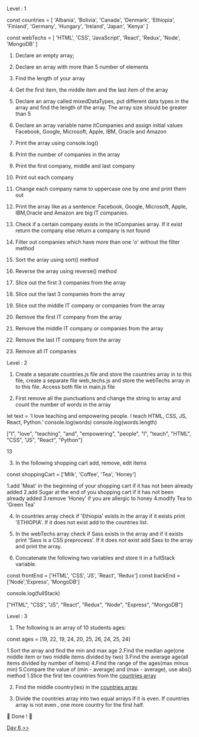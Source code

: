 Level : 1

const countries = [
  'Albania',
  'Bolivia',
  'Canada',
  'Denmark',
  'Ethiopia',
  'Finland',
  'Germany',
  'Hungary',
  'Ireland',
  'Japan',
  'Kenya'
]

const webTechs = [
  'HTML',
  'CSS',
  'JavaScript',
  'React',
  'Redux',
  'Node',
  'MongoDB'
]

1. Declare an empty array;

2. Declare an array with more than 5 number of elements

3. Find the length of your array

4. Get the first item, the middle item and the last item of the array

5. Declare an array called mixedDataTypes, put different data types in the array and find the length of the array. The array size should be greater than 5

6. Declare an array variable name itCompanies and assign initial values Facebook, Google, Microsoft, Apple, IBM, Oracle and Amazon

7. Print the array using console.log()

8. Print the number of companies in the array

9. Print the first company, middle and last company

10. Print out each company

11. Change each company name to uppercase one by one and print them out

12. Print the array like as a sentence: Facebook, Google, Microsoft, Apple, IBM,Oracle and Amazon are big IT companies.

13. Check if a certain company exists in the itCompanies array. If it exist return the company else return a company is not found

14. Filter out companies which have more than one 'o' without the filter method

15. Sort the array using sort() method

16. Reverse the array using reverse() method

17. Slice out the first 3 companies from the array

18. Slice out the last 3 companies from the array

19. Slice out the middle IT company or companies from the array

20. Remove the first IT company from the array

21. Remove the middle IT company or companies from the array

22. Remove the last IT company from the array

23. Remove all IT companies


Level : 2

1. Create a separate countries.js file and store the countries array in to this file, create a separate file web_techs.js and store the webTechs array in to this file. Access both file in main.js file

2. First remove all the punctuations and change the string to array and count the number of words in the array

let text =
'I love teaching and empowering people. I teach HTML, CSS, JS, React, Python.'
console.log(words)
console.log(words.length)

["I", "love", "teaching", "and", "empowering", "people", "I", "teach", "HTML", "CSS", "JS", "React", "Python"]

13


3. In the following shopping cart add, remove, edit items

const shoppingCart = ['Milk', 'Coffee', 'Tea', 'Honey']

1.add 'Meat' in the beginning of your shopping cart if it has not been already added
2.add Sugar at the end of you shopping cart if it has not been already added
3.remove 'Honey' if you are allergic to honey
4.modify Tea to 'Green Tea'

4. In countries array check if 'Ethiopia' exists in the array if it exists print 'ETHIOPIA'. If it does not exist add to the countries list.

5. In the webTechs array check if Sass exists in the array and if it exists print 'Sass is a CSS preprocess'. If it does not exist add Sass to the array and print the array.

6. Concatenate the following two variables and store it in a fullStack variable.

const frontEnd = ['HTML', 'CSS', 'JS', 'React', 'Redux']
const backEnd = ['Node','Express', 'MongoDB']

console.log(fullStack)

["HTML", "CSS", "JS", "React", "Redux", "Node", "Express", "MongoDB"]


Level : 3

1. The following is an array of 10 students ages:

const ages = [19, 22, 19, 24, 20, 25, 26, 24, 25, 24]

1.Sort the array and find the min and max age
2.Find the median age(one middle item or two middle items divided by two)
3.Find the average age(all items divided by number of items)
4.Find the range of the ages(max minus min)
5.Compare the value of (min - average) and (max - average), use abs() method 1.Slice the first ten countries from the [countries array](./Day5/day5.js)

2. Find the middle country(ies) in the [countries array](./Day5/day6.js)

3. Divide the countries array into two equal arrays if it is even. If countries array is not even , one more country for the first half.

🎉 Done ! 🎉

[Day 6 >>](./Day6/Day6.md)